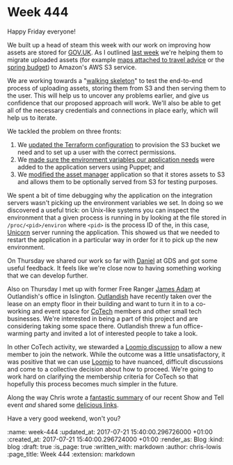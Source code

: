 Week 444
========

Happy Friday everyone!

We built up a head of steam this week with our work on improving how assets are stored for [GOV.UK](https://www.gov.uk/). As I outlined [last week](http://gofreerange.com/week-443) we're helping them to migrate uploaded assets (for example [maps attached to travel advice](https://www.gov.uk/foreign-travel-advice/colombia) or the [spring budget](https://www.gov.uk/government/publications/spring-budget-2017-documents)) to Amazon's AWS S3 service.

We are working towards a "[walking skeleton](http://alistair.cockburn.us/Walking+skeleton)" to test the end-to-end process of uploading assets, storing them from S3 and then serving them to the user. This will help us to uncover any problems earlier, and give us confidence that our proposed approach will work. We'll also be able to get all of the necessary credentials and connections in place early, which will help us to iterate.

We tackled the problem on three fronts:

1. We [updated the Terraform configuration](https://github.com/alphagov/govuk-terraform-provisioning/pull/125) to provision the S3 bucket we need and to set up a user with the correct permissions.
2. We [made sure the environment variables our application needs](https://github.com/alphagov/govuk-puppet/pull/6137) were added to the application servers using Puppet; and
3. We [modified the asset manager](https://github.com/alphagov/asset-manager/pull/74) application so that it stores assets to S3 and allows them to be optionally served from S3 for testing purposes.

We spent a bit of time debugging why the application on the integration servers wasn't picking up the environment variables we set. In doing so we discovered a useful trick: on Unix-like systems you can inspect the environment that a given process is running in by looking at the file stored in `/proc/<pid>/environ` where `<pid>` is the process ID of the, in this case, [Unicorn](https://bogomips.org/unicorn/) server running the application. This showed us that we needed to restart the application in a particular way in order for it to pick up the new environment.

On Thursday we shared our work so far with [Daniel](https://twitter.com/danielroseman) at GDS and got some useful feedback. It feels like we're close now to having something working that we can develop further.

Also on Thursday I met up with former Free Ranger [James Adam](http://lazyatom.com/) at Outlandish's office in Islington. [Outlandish](https://outlandish.com/) have recently taken over the lease on an empty floor in their building and want to turn it in to a co-working and event space for [CoTech](http://coops.tech/) members and other small tech businesses. We're interested in being a part of this project and are considering taking some space there. Outlandish threw a fun office-warming party and invited a lot of interested people to take a look.

In other CoTech activity, we stewarded a [Loomio discussion](https://www.loomio.org/d/W8r3ASkl/allow-greennet-to-join-cotech) to allow a new member to join the network. While the outcome was a little unsatisfactory, it was positive that we can use [Loomio](https://www.loomio.org/) to have nuanced, difficult discussions and come to a collective decision about how to proceed. We're going to work hard on clarifying the membership criteria for CoTech so that hopefully this process becomes much simpler in the future.

Along the way Chris wrote a [fantastic summary](http://gofreerange.com/show-and-tell-34) of our recent Show and Tell event *and* shared some [delicious links](http://gofreerange.com/week-444-links).

Have a very good weekend, won't you?

:name: week-444
:updated_at: 2017-07-21 15:40:00.296726000 +01:00
:created_at: 2017-07-21 15:40:00.296724000 +01:00
:render_as: Blog
:kind: blog
:draft: true
:is_page: true
:written_with: markdown
:author: chris-lowis
:page_title: Week 444
:extension: markdown

